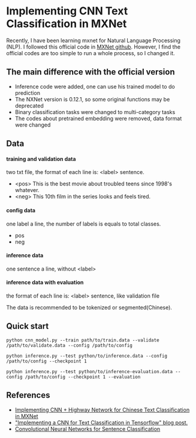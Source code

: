 Implementing  CNN Text Classification in MXNet
============

Recently, I have been learning mxnet for Natural Language Processing (NLP). I followed this official code in [MXNet github](https://github.com/apache/incubator-mxnet/tree/master/example/cnn_chinese_text_classification).
However, I find the official codes are too simple to run a whole process, so I changed it.

## The main difference with the official version
- Inference code were added, one can use his trained model to do prediction
- The NXNet version is 0.12.1, so some original functions may be deprecated
- Binary classification tasks were changed to multi-category tasks
- The codes about pretrained embedding were removed, data format were changed

## Data
#### training and validation data
two txt file, the format of each line is: \<label> sentence.

- \<pos> This is the best movie about troubled teens since 1998's whatever.
- \<neg> This 10th film in the series looks and feels tired.

#### config data
one label a line, the number of labels is equals to total classes.
- pos
- neg

#### inference data
one sentence a line, without \<label>

#### inference data with evaluation
the format of each line is: \<label> sentence, like validation file

The data is recommended to be tokenized or segmented(Chinese).

## Quick start
``python cnn_model.py --train path/to/train.data --validate /path/to/validate.data --config /path/to/config``

``python inference.py --test python/to/inference.data --config /path/to/config --checkpoint 1``

``python inference.py --test python/to/inference-evaluation.data --config /path/to/config --checkpoint 1 --evaluation``

## References
- [Implementing CNN + Highway Network for Chinese Text Classification in MXNet](https://github.com/apache/incubator-mxnet/tree/master/example/cnn_chinese_text_classification)
- ["Implementing a CNN for Text Classification in Tensorflow" blog post.](http://www.wildml.com/2015/12/implementing-a-cnn-for-text-classification-in-tensorflow/)
- [Convolutional Neural Networks for Sentence Classification](http://arxiv.org/abs/1408.5882)

